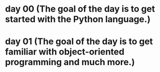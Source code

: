 # day 00 (The goal of the day is to get started with the Python language.)
# day 01 (The goal of the day is to get familiar with object-oriented programming and much more.)